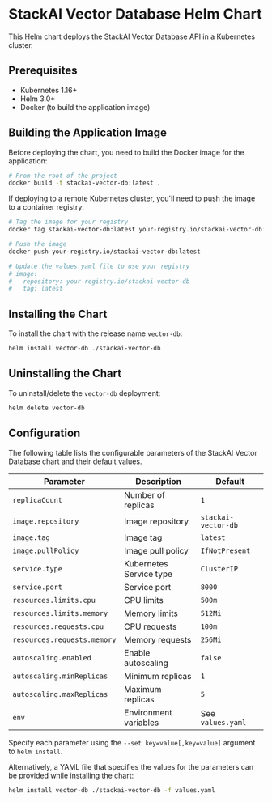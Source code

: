 # StackAI Vector Database Helm Chart

This Helm chart deploys the StackAI Vector Database API in a Kubernetes cluster.

## Prerequisites

- Kubernetes 1.16+
- Helm 3.0+
- Docker (to build the application image)

## Building the Application Image

Before deploying the chart, you need to build the Docker image for the application:

```bash
# From the root of the project
docker build -t stackai-vector-db:latest .
```

If deploying to a remote Kubernetes cluster, you'll need to push the image to a container registry:

```bash
# Tag the image for your registry
docker tag stackai-vector-db:latest your-registry.io/stackai-vector-db:latest

# Push the image
docker push your-registry.io/stackai-vector-db:latest

# Update the values.yaml file to use your registry
# image:
#   repository: your-registry.io/stackai-vector-db
#   tag: latest
```

## Installing the Chart

To install the chart with the release name `vector-db`:

```bash
helm install vector-db ./stackai-vector-db
```

## Uninstalling the Chart

To uninstall/delete the `vector-db` deployment:

```bash
helm delete vector-db
```

## Configuration

The following table lists the configurable parameters of the StackAI Vector Database chart and their default values.

| Parameter | Description | Default |
|-----------|-------------|---------|
| `replicaCount` | Number of replicas | `1` |
| `image.repository` | Image repository | `stackai-vector-db` |
| `image.tag` | Image tag | `latest` |
| `image.pullPolicy` | Image pull policy | `IfNotPresent` |
| `service.type` | Kubernetes Service type | `ClusterIP` |
| `service.port` | Service port | `8000` |
| `resources.limits.cpu` | CPU limits | `500m` |
| `resources.limits.memory` | Memory limits | `512Mi` |
| `resources.requests.cpu` | CPU requests | `100m` |
| `resources.requests.memory` | Memory requests | `256Mi` |
| `autoscaling.enabled` | Enable autoscaling | `false` |
| `autoscaling.minReplicas` | Minimum replicas | `1` |
| `autoscaling.maxReplicas` | Maximum replicas | `5` |
| `env` | Environment variables | See `values.yaml` |

Specify each parameter using the `--set key=value[,key=value]` argument to `helm install`.

Alternatively, a YAML file that specifies the values for the parameters can be provided while installing the chart:

```bash
helm install vector-db ./stackai-vector-db -f values.yaml
``` 
